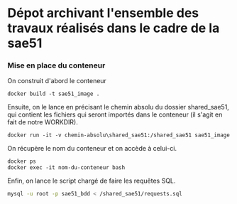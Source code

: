 # Dépot archivant l'ensemble des travaux réalisés dans le cadre de la sae51

### Mise en place du conteneur

On construit d'abord le conteneur

```docker
docker build -t sae51_image .
```

Ensuite, on le lance en précisant le chemin absolu du dossier shared_sae51, qui contient les fichiers qui seront importés dans le conteneur (il s'agit en fait de notre WORKDIR).

```docker
docker run -it -v chemin-absolu\shared_sae51:/shared_sae51 sae51_image
```

On récupère le nom du conteneur et on accède à celui-ci.

```docker
docker ps
docker exec -it nom-du-conteneur bash
```

Enfin, on lance le script chargé de faire les requêtes SQL.

```bash
mysql -u root -p sae51_bdd < /shared_sae51/requests.sql
```
